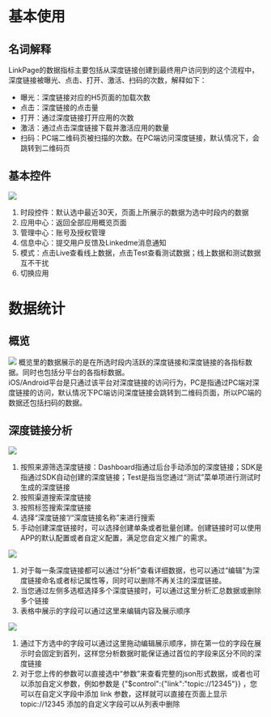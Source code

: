 # 基本使用
## 名词解释
LinkPage的数据指标主要包括从深度链接创建到最终用户访问到的这个流程中，深度链接被曝光、点击、打开、激活、扫码的次数，解释如下：
* 曝光：深度链接对应的H5页面的加载次数
* 点击：深度链接的点击量
* 打开：通过深度链接打开应用的次数
* 激活：通过点击深度链接下载并激活应用的数量
* 扫码：PC端二维码页被扫描的次数。在PC端访问深度链接，默认情况下，会跳转到二维码页
## 基本控件
![](https://www.linkedme.cc/docs/images/5.1.2.jpg)

1. 时段控件：默认选中最近30天，页面上所展示的数据为选中时段内的数据
2. 应用中心：返回全部应用概览页面
3. 管理中心：账号及授权管理
4. 信息中心：提交用户反馈及Linkedme消息通知
5. 模式：点击Live查看线上数据，点击Test查看测试数据；线上数据和测试数据互不干扰
6. 切换应用

# 数据统计
## 概览
![](https://www.linkedme.cc/docs/images/5.2.1.jpg)
概览里的数据展示的是在所选时段内活跃的深度链接和深度链接的各指标数据。同时也包括分平台的各指标数据。  
iOS/Android平台是只通过该平台对深度链接的访问行为，PC是指通过PC端对深度链接的访问，默认情况下PC端访问深度链接会跳转到二维码页面，所以PC端的数据还包括扫码的数据。
## 深度链接分析
![](https://www.linkedme.cc/docs/images/5.2.2.1.jpg)

1. 按照来源筛选深度链接：Dashboard指通过后台手动添加的深度链接；SDK是指通过SDK自动创建的深度链接；Test是指当您通过“测试”菜单项进行测试时生成的深度链接
2. 按照渠道搜索深度链接
3. 按照标签搜索深度链接
4. 选择“深度链接”/“深度链接名称”来进行搜索
5. 手动创建深度链接时，可以选择创建单条或者批量创建。创建链接时可以使用APP的默认配置或者自定义配置，满足您自定义推广的需求。
    
![](https://www.linkedme.cc/docs/images/5.2.2.2.jpg)

1. 对于每一条深度链接都可以通过“分析”查看详细数据，也可以通过“编辑”为深度链接命名或者标记属性等，同时可以删除不再关注的深度链接。
2. 当您通过左侧多选框选择多个深度链接时，可以通过这里分析汇总数据或删除多个链接
3. 表格中展示的字段可以通过这里来编辑内容及展示顺序
    
![](https://www.linkedme.cc/docs/images/5.2.2.3.jpg)
1. 通过下方选中的字段可以通过这里拖动编辑展示顺序，排在第一位的字段在展示时会固定到首列，这样您分析数据时能保证通过首位的字段来区分不同的深度链接
2. 对于您上传的参数可以直接选中“参数”来查看完整的json形式数据，或者也可以添加自定义参数，例如参数是 {"$control":{"link":"topic://12345"}} ，您可以在自定义字段中添加 link 参数，这样就可以直接在页面上显示 topic://12345 添加的自定义字段可以从列表中删除